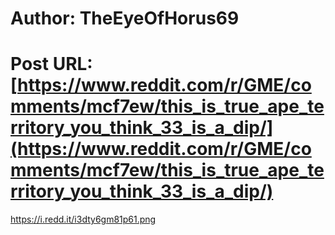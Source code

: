 # Author: TheEyeOfHorus69
# Post URL: [https://www.reddit.com/r/GME/comments/mcf7ew/this_is_true_ape_territory_you_think_33_is_a_dip/](https://www.reddit.com/r/GME/comments/mcf7ew/this_is_true_ape_territory_you_think_33_is_a_dip/)


https://i.redd.it/i3dty6gm81p61.png